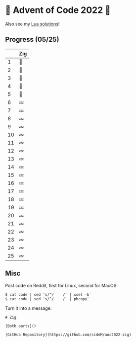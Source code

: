 # :christmas_tree: Advent of Code 2022 :santa:

Also see my [Lua solutions](https://github.com/cideM/aoc2022)!

## Progress (05/25)

|     | Zig     |
| --- | ------- |
| 1   | :bell:  |
| 2   | :bell:  |
| 3   | :bell:  |
| 4   | :bell:  |
| 5   | :bell:  |
| 6   | :zzz:  |
| 7   | :zzz:  |
| 8   | :zzz:  |
| 9   | :zzz:  |
| 10  | :zzz:  |
| 11  | :zzz:  |
| 12  | :zzz:  |
| 13  | :zzz:  |
| 14  | :zzz:  |
| 15  | :zzz:  |
| 16  | :zzz:  |
| 17  | :zzz:  |
| 18  | :zzz:  |
| 19  | :zzz:  |
| 20  | :zzz:  |
| 21  | :zzz:  |
| 22  | :zzz:  |
| 23  | :zzz:  |
| 24  | :zzz:  |
| 25  | :zzz:  |

## Misc

Post code on Reddit, first for Linux, second for MacOS.

```
$ cat code | sed 's/^/    /' | xsel -b`
$ cat code | sed 's/^/    /' | pbcopy`
```

Turn it into a message:
```text
# Zig

[Both parts]()

[GitHub Repository](https://github.com/cideM/aoc2022-zig)
```
